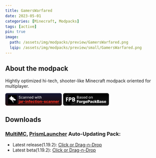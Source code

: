 ```yaml
---
title: GamersWarfared
date: 2023-05-01
categories: [Minecraft, Modpacks]
tags: [active]
pin: true
image:
  path: /assets/img/modpacks/preview/GamersWarfared.png
  lqip: /assets/img/modpacks/preview/small/GamersWarfared.png
---
```

## About the modpack
Hightly optimized hi-tech, shooter-like Minecraft modpack oriented for multiplayer.

<a href="https://github.com/overwolf/jar-infection-scanner"><img alt="jar-infection-scanner" height="40" src="/assets/svg/badges/jar-infection-scanner.svg"></a> 
<a href="https://den4enko.github.io/posts/ForgePackBase/"><img alt="ForgePackBase" height="40" src="/assets/svg/badges/ForgePackBase.svg"></a>

## Downloads
### [MultiMC](https://multimc.org/), [PrismLauncher](https://prismlauncher.org/) Auto-Updating Pack:
- Latest release(1.19.2): [Click or Drag-n-Drop](/GamersWarfared/GamersWarfared.zip)
- Latest beta(1.19.2): [Click or Drag-n-Drop](/GamersWarfared/GamersWarfared-Beta.zip)
